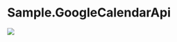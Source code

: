 # Sample.GoogleCalendarApi

<img src="https://github-read-medium-git-main.pahlevikun.vercel.app/latest?username=mberrish"/>

